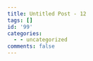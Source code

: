 ```yaml
---
title: Untitled Post - 12
tags: []
id: '99'
categories:
  - - uncategorized
comments: false
---
```

